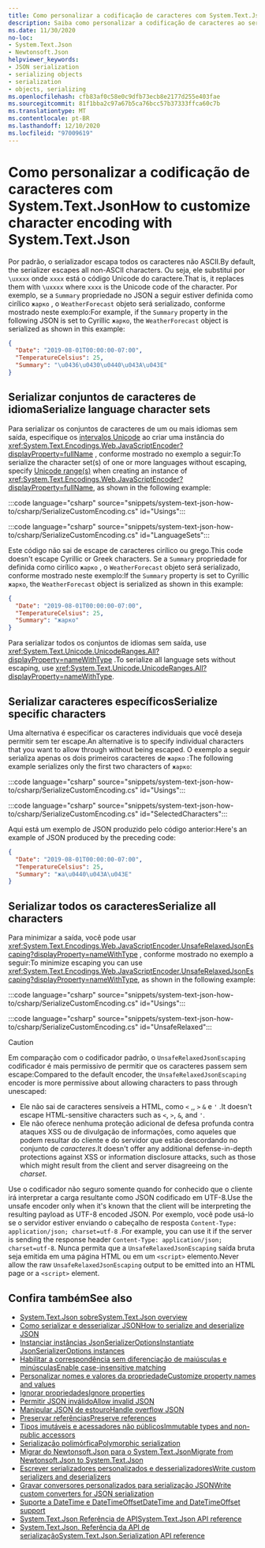 ```yaml
---
title: Como personalizar a codificação de caracteres com System.Text.Json
description: Saiba como personalizar a codificação de caracteres ao serializar e desserializar do JSON no .NET.
ms.date: 11/30/2020
no-loc:
- System.Text.Json
- Newtonsoft.Json
helpviewer_keywords:
- JSON serialization
- serializing objects
- serialization
- objects, serializing
ms.openlocfilehash: cfb83af0c58e0c9dfb73ecb8e2177d255e403fae
ms.sourcegitcommit: 81f1bba2c97a67b5ca76bcc57b37333ffca60c7b
ms.translationtype: MT
ms.contentlocale: pt-BR
ms.lasthandoff: 12/10/2020
ms.locfileid: "97009619"
---
```

# <a name="how-to-customize-character-encoding-with-no-locsystemtextjson"></a><span data-ttu-id="f5508-103">Como personalizar a codificação de caracteres com System.Text.Json</span><span class="sxs-lookup"><span data-stu-id="f5508-103">How to customize character encoding with System.Text.Json</span></span>

<span data-ttu-id="f5508-104">Por padrão, o serializador escapa todos os caracteres não ASCII.</span><span class="sxs-lookup"><span data-stu-id="f5508-104">By default, the serializer escapes all non-ASCII characters.</span></span> <span data-ttu-id="f5508-105">Ou seja, ele substitui por `\uxxxx` onde `xxxx` está o código Unicode do caractere.</span><span class="sxs-lookup"><span data-stu-id="f5508-105">That is, it replaces them with `\uxxxx` where `xxxx` is the Unicode code of the character.</span></span> <span data-ttu-id="f5508-106">Por exemplo, se a `Summary` propriedade no JSON a seguir estiver definida como cirílico `жарко` , o `WeatherForecast` objeto será serializado, conforme mostrado neste exemplo:</span><span class="sxs-lookup"><span data-stu-id="f5508-106">For example, if the `Summary` property in the following JSON is set to Cyrillic `жарко`, the `WeatherForecast` object is serialized as shown in this example:</span></span>

```json
{
  "Date": "2019-08-01T00:00:00-07:00",
  "TemperatureCelsius": 25,
  "Summary": "\u0436\u0430\u0440\u043A\u043E"
}
```

## <a name="serialize-language-character-sets"></a><span data-ttu-id="f5508-107">Serializar conjuntos de caracteres de idioma</span><span class="sxs-lookup"><span data-stu-id="f5508-107">Serialize language character sets</span></span>

<span data-ttu-id="f5508-108">Para serializar os conjuntos de caracteres de um ou mais idiomas sem saída, especifique os [intervalos Unicode](xref:System.Text.Unicode.UnicodeRanges) ao criar uma instância do <xref:System.Text.Encodings.Web.JavaScriptEncoder?displayProperty=fullName> , conforme mostrado no exemplo a seguir:</span><span class="sxs-lookup"><span data-stu-id="f5508-108">To serialize the character set(s) of one or more languages without escaping, specify [Unicode range(s)](xref:System.Text.Unicode.UnicodeRanges) when creating an instance of <xref:System.Text.Encodings.Web.JavaScriptEncoder?displayProperty=fullName>, as shown in the following example:</span></span>

:::code language="csharp" source="snippets/system-text-json-how-to/csharp/SerializeCustomEncoding.cs" id="Usings":::

:::code language="csharp" source="snippets/system-text-json-how-to/csharp/SerializeCustomEncoding.cs" id="LanguageSets":::

<span data-ttu-id="f5508-109">Este código não sai de escape de caracteres cirílico ou grego.</span><span class="sxs-lookup"><span data-stu-id="f5508-109">This code doesn't escape Cyrillic or Greek characters.</span></span> <span data-ttu-id="f5508-110">Se a `Summary` propriedade for definida como cirílico `жарко` , o `WeatherForecast` objeto será serializado, conforme mostrado neste exemplo:</span><span class="sxs-lookup"><span data-stu-id="f5508-110">If the `Summary` property is set to Cyrillic `жарко`, the `WeatherForecast` object is serialized as shown in this example:</span></span>

```json
{
  "Date": "2019-08-01T00:00:00-07:00",
  "TemperatureCelsius": 25,
  "Summary": "жарко"
}
```

<span data-ttu-id="f5508-111">Para serializar todos os conjuntos de idiomas sem saída, use <xref:System.Text.Unicode.UnicodeRanges.All?displayProperty=nameWithType> .</span><span class="sxs-lookup"><span data-stu-id="f5508-111">To serialize all language sets without escaping, use <xref:System.Text.Unicode.UnicodeRanges.All?displayProperty=nameWithType>.</span></span>

## <a name="serialize-specific-characters"></a><span data-ttu-id="f5508-112">Serializar caracteres específicos</span><span class="sxs-lookup"><span data-stu-id="f5508-112">Serialize specific characters</span></span>

<span data-ttu-id="f5508-113">Uma alternativa é especificar os caracteres individuais que você deseja permitir sem ter escape.</span><span class="sxs-lookup"><span data-stu-id="f5508-113">An alternative is to specify individual characters that you want to allow through without being escaped.</span></span> <span data-ttu-id="f5508-114">O exemplo a seguir serializa apenas os dois primeiros caracteres de `жарко` :</span><span class="sxs-lookup"><span data-stu-id="f5508-114">The following example serializes only the first two characters of `жарко`:</span></span>

:::code language="csharp" source="snippets/system-text-json-how-to/csharp/SerializeCustomEncoding.cs" id="Usings":::

:::code language="csharp" source="snippets/system-text-json-how-to/csharp/SerializeCustomEncoding.cs" id="SelectedCharacters":::

<span data-ttu-id="f5508-115">Aqui está um exemplo de JSON produzido pelo código anterior:</span><span class="sxs-lookup"><span data-stu-id="f5508-115">Here's an example of JSON produced by the preceding code:</span></span>

```json
{
  "Date": "2019-08-01T00:00:00-07:00",
  "TemperatureCelsius": 25,
  "Summary": "жа\u0440\u043A\u043E"
}
```

## <a name="serialize-all-characters"></a><span data-ttu-id="f5508-116">Serializar todos os caracteres</span><span class="sxs-lookup"><span data-stu-id="f5508-116">Serialize all characters</span></span>

<span data-ttu-id="f5508-117">Para minimizar a saída, você pode usar <xref:System.Text.Encodings.Web.JavaScriptEncoder.UnsafeRelaxedJsonEscaping?displayProperty=nameWithType> , conforme mostrado no exemplo a seguir:</span><span class="sxs-lookup"><span data-stu-id="f5508-117">To minimize escaping you can use <xref:System.Text.Encodings.Web.JavaScriptEncoder.UnsafeRelaxedJsonEscaping?displayProperty=nameWithType>, as shown in the following example:</span></span>

:::code language="csharp" source="snippets/system-text-json-how-to/csharp/SerializeCustomEncoding.cs" id="Usings":::

:::code language="csharp" source="snippets/system-text-json-how-to/csharp/SerializeCustomEncoding.cs" id="UnsafeRelaxed":::

> [!CAUTION]
> <span data-ttu-id="f5508-118">Em comparação com o codificador padrão, o `UnsafeRelaxedJsonEscaping` codificador é mais permissivo de permitir que os caracteres passem sem escape:</span><span class="sxs-lookup"><span data-stu-id="f5508-118">Compared to the default encoder, the `UnsafeRelaxedJsonEscaping` encoder is more permissive about allowing characters to pass through unescaped:</span></span>
>
> * <span data-ttu-id="f5508-119">Ele não sai de caracteres sensíveis a HTML, como `<` ,, `>` `&` e `'` .</span><span class="sxs-lookup"><span data-stu-id="f5508-119">It doesn't escape HTML-sensitive characters such as `<`, `>`, `&`, and `'`.</span></span>
> * <span data-ttu-id="f5508-120">Ele não oferece nenhuma proteção adicional de defesa profunda contra ataques XSS ou de divulgação de informações, como aqueles que podem resultar do cliente e do servidor que estão descordando no conjunto de *caracteres*.</span><span class="sxs-lookup"><span data-stu-id="f5508-120">It doesn't offer any additional defense-in-depth protections against XSS or information disclosure attacks, such as those which might result from the client and server disagreeing on the *charset*.</span></span>
>
> <span data-ttu-id="f5508-121">Use o codificador não seguro somente quando for conhecido que o cliente irá interpretar a carga resultante como JSON codificado em UTF-8.</span><span class="sxs-lookup"><span data-stu-id="f5508-121">Use the unsafe encoder only when it's known that the client will be interpreting the resulting payload as UTF-8 encoded JSON.</span></span> <span data-ttu-id="f5508-122">Por exemplo, você pode usá-lo se o servidor estiver enviando o cabeçalho de resposta `Content-Type: application/json; charset=utf-8` .</span><span class="sxs-lookup"><span data-stu-id="f5508-122">For example, you can use it if the server is sending the response header `Content-Type: application/json; charset=utf-8`.</span></span> <span data-ttu-id="f5508-123">Nunca permita que a `UnsafeRelaxedJsonEscaping` saída bruta seja emitida em uma página HTML ou em um `<script>` elemento.</span><span class="sxs-lookup"><span data-stu-id="f5508-123">Never allow the raw `UnsafeRelaxedJsonEscaping` output to be emitted into an HTML page or a `<script>` element.</span></span>

## <a name="see-also"></a><span data-ttu-id="f5508-124">Confira também</span><span class="sxs-lookup"><span data-stu-id="f5508-124">See also</span></span>

* [<span data-ttu-id="f5508-125">System.Text.Json sobre</span><span class="sxs-lookup"><span data-stu-id="f5508-125">System.Text.Json overview</span></span>](system-text-json-overview.md)
* [<span data-ttu-id="f5508-126">Como serializar e desserializar JSON</span><span class="sxs-lookup"><span data-stu-id="f5508-126">How to serialize and deserialize JSON</span></span>](system-text-json-how-to.md)
* [<span data-ttu-id="f5508-127">Instanciar instâncias JsonSerializerOptions</span><span class="sxs-lookup"><span data-stu-id="f5508-127">Instantiate JsonSerializerOptions instances</span></span>](system-text-json-configure-options.md)
* [<span data-ttu-id="f5508-128">Habilitar a correspondência sem diferenciação de maiúsculas e minúsculas</span><span class="sxs-lookup"><span data-stu-id="f5508-128">Enable case-insensitive matching</span></span>](system-text-json-character-casing.md)
* [<span data-ttu-id="f5508-129">Personalizar nomes e valores da propriedade</span><span class="sxs-lookup"><span data-stu-id="f5508-129">Customize property names and values</span></span>](system-text-json-customize-properties.md)
* [<span data-ttu-id="f5508-130">Ignorar propriedades</span><span class="sxs-lookup"><span data-stu-id="f5508-130">Ignore properties</span></span>](system-text-json-ignore-properties.md)
* [<span data-ttu-id="f5508-131">Permitir JSON inválido</span><span class="sxs-lookup"><span data-stu-id="f5508-131">Allow invalid JSON</span></span>](system-text-json-invalid-json.md)
* [<span data-ttu-id="f5508-132">Manipular JSON de estouro</span><span class="sxs-lookup"><span data-stu-id="f5508-132">Handle overflow JSON</span></span>](system-text-json-handle-overflow.md)
* [<span data-ttu-id="f5508-133">Preservar referências</span><span class="sxs-lookup"><span data-stu-id="f5508-133">Preserve references</span></span>](system-text-json-preserve-references.md)
* [<span data-ttu-id="f5508-134">Tipos imutáveis e acessadores não públicos</span><span class="sxs-lookup"><span data-stu-id="f5508-134">Immutable types and non-public accessors</span></span>](system-text-json-immutability.md)
* [<span data-ttu-id="f5508-135">Serialização polimórfica</span><span class="sxs-lookup"><span data-stu-id="f5508-135">Polymorphic serialization</span></span>](system-text-json-polymorphism.md)
* [<span data-ttu-id="f5508-136">Migrar do Newtonsoft.Json para o System.Text.Json</span><span class="sxs-lookup"><span data-stu-id="f5508-136">Migrate from Newtonsoft.Json to System.Text.Json</span></span>](system-text-json-migrate-from-newtonsoft-how-to.md)
* [<span data-ttu-id="f5508-137">Escrever serializadores personalizados e desserializadores</span><span class="sxs-lookup"><span data-stu-id="f5508-137">Write custom serializers and deserializers</span></span>](write-custom-serializer-deserializer.md)
* [<span data-ttu-id="f5508-138">Gravar conversores personalizados para serialização JSON</span><span class="sxs-lookup"><span data-stu-id="f5508-138">Write custom converters for JSON serialization</span></span>](system-text-json-converters-how-to.md)
* [<span data-ttu-id="f5508-139">Suporte a DateTime e DateTimeOffset</span><span class="sxs-lookup"><span data-stu-id="f5508-139">DateTime and DateTimeOffset support</span></span>](../datetime/system-text-json-support.md)
* <span data-ttu-id="f5508-140">[System.Text.Json Referência de API](xref:System.Text.Json)</span><span class="sxs-lookup"><span data-stu-id="f5508-140">[System.Text.Json API reference](xref:System.Text.Json)</span></span>
* <span data-ttu-id="f5508-141">[System.Text.Json. Referência da API de serialização](xref:System.Text.Json.Serialization)</span><span class="sxs-lookup"><span data-stu-id="f5508-141">[System.Text.Json.Serialization API reference](xref:System.Text.Json.Serialization)</span></span>
